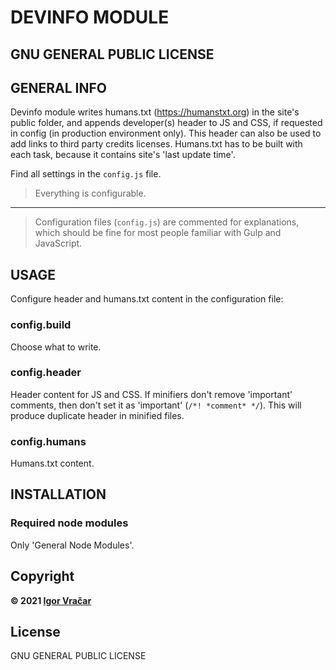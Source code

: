 # DEVINFO MODULE

## GNU GENERAL PUBLIC LICENSE

## GENERAL INFO

Devinfo module writes humans.txt (https://humanstxt.org) in the site's public folder, and appends developer(s) header to JS and CSS, if requested in config (in production environment only). This header can also be used to add links to third party credits licenses.
Humans.txt has to be built with each task, because it contains site's 'last update time'.

Find all settings in the `config.js` file.

> Everything is configurable.

---

> Configuration files (`config.js`) are commented for explanations, which should be fine for most people familiar with Gulp and JavaScript.

## USAGE

Configure header and humans.txt content in the configuration file:

### config.build

Choose what to write.

### config.header

Header content for JS and CSS. If minifiers don't remove 'important' comments, then don't set it as 'important' (`/*! *comment* */`). This will produce duplicate header in minified files.

### config.humans

Humans.txt content.

## INSTALLATION

### Required node modules

Only 'General Node Modules'.

## Copyright

**© 2021 [Igor Vračar](https://www.igorvracar.com)**

## License

GNU GENERAL PUBLIC LICENSE

